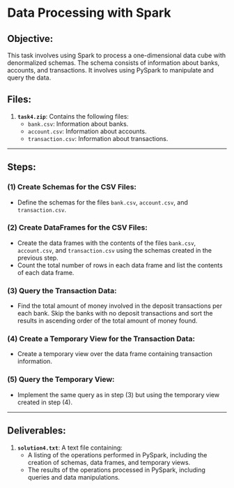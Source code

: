 # Data Processing with Spark

## Objective:

This task involves using Spark to process a one-dimensional data cube with denormalized schemas. The schema consists of information about banks, accounts, and transactions. It involves using PySpark to manipulate and query the data.

## Files:

1. **`task4.zip`**: Contains the following files:
   - `bank.csv`: Information about banks.
   - `account.csv`: Information about accounts.
   - `transaction.csv`: Information about transactions.

---

## Steps:

### (1) **Create Schemas for the CSV Files**:

- Define the schemas for the files `bank.csv`, `account.csv`, and `transaction.csv`.

### (2) **Create DataFrames for the CSV Files**:

- Create the data frames with the contents of the files `bank.csv`, `account.csv`, and `transaction.csv` using the schemas created in the previous step.
- Count the total number of rows in each data frame and list the contents of each data frame.

### (3) **Query the Transaction Data**:

- Find the total amount of money involved in the deposit transactions per each bank. Skip the banks with no deposit transactions and sort the results in ascending order of the total amount of money found.

### (4) **Create a Temporary View for the Transaction Data**:

- Create a temporary view over the data frame containing transaction information.

### (5) **Query the Temporary View**:

- Implement the same query as in step (3) but using the temporary view created in step (4).

---

## Deliverables:

1. **`solution4.txt`**: A text file containing:
   - A listing of the operations performed in PySpark, including the creation of schemas, data frames, and temporary views.
   - The results of the operations processed in PySpark, including queries and data manipulations.
